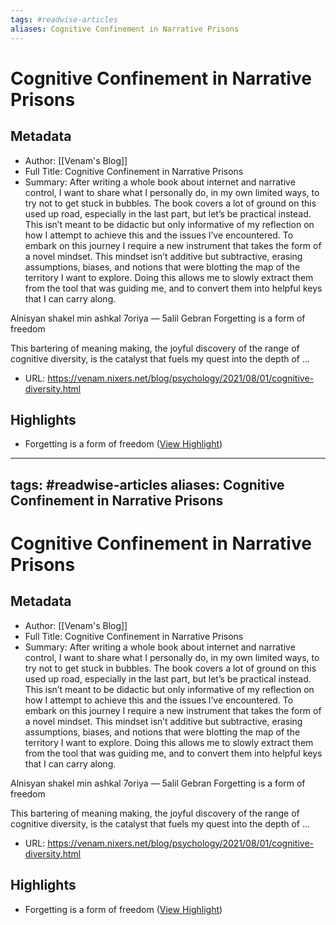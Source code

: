 ```yaml
---
tags: #readwise-articles
aliases: Cognitive Confinement in Narrative Prisons
---
```

# Cognitive Confinement in Narrative Prisons

## Metadata
- Author: [[Venam's Blog]]
- Full Title: Cognitive Confinement in Narrative Prisons
- Summary: 
After writing a whole book about internet and narrative
control,
I want to share what I personally do, in my own limited ways, to try not
to get stuck in bubbles. The book covers a lot of ground on this used up
road, especially in the last part, but let’s be practical instead. This
isn’t meant to be didactic but only informative of my reflection on how
I attempt to achieve this and the issues I’ve encountered.
To embark on this journey I require a new instrument that takes the
form of a novel mindset. This mindset isn’t additive but subtractive,
erasing assumptions, biases, and notions that were blotting the map of
the territory I want to explore.
Doing this allows me to slowly extract them from the tool that was
guiding me, and to convert them into helpful keys that I can carry along.

Alnisyan shakel min ashkal 7oriya — 5alil Gebran
Forgetting is a form of freedom

This bartering of meaning making, the joyful discovery of the range of
cognitive diversity, is the catalyst that fuels my quest into the depth
of ...
- URL: https://venam.nixers.net/blog/psychology/2021/08/01/cognitive-diversity.html

## Highlights
- Forgetting is a form of freedom ([View Highlight](https://read.readwise.io/read/01h4yybt9p0skwqwrvghzxsbrh))
---
tags: #readwise-articles
aliases: Cognitive Confinement in Narrative Prisons
---
# Cognitive Confinement in Narrative Prisons

## Metadata
- Author: [[Venam's Blog]]
- Full Title: Cognitive Confinement in Narrative Prisons
- Summary: 
After writing a whole book about internet and narrative
control,
I want to share what I personally do, in my own limited ways, to try not
to get stuck in bubbles. The book covers a lot of ground on this used up
road, especially in the last part, but let’s be practical instead. This
isn’t meant to be didactic but only informative of my reflection on how
I attempt to achieve this and the issues I’ve encountered.
To embark on this journey I require a new instrument that takes the
form of a novel mindset. This mindset isn’t additive but subtractive,
erasing assumptions, biases, and notions that were blotting the map of
the territory I want to explore.
Doing this allows me to slowly extract them from the tool that was
guiding me, and to convert them into helpful keys that I can carry along.

Alnisyan shakel min ashkal 7oriya — 5alil Gebran
Forgetting is a form of freedom

This bartering of meaning making, the joyful discovery of the range of
cognitive diversity, is the catalyst that fuels my quest into the depth
of ...
- URL: https://venam.nixers.net/blog/psychology/2021/08/01/cognitive-diversity.html

## Highlights
- Forgetting is a form of freedom ([View Highlight](https://read.readwise.io/read/01h4yybt9p0skwqwrvghzxsbrh))
